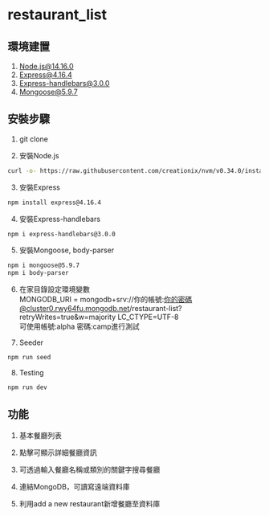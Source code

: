 # restaurant_list

## 環境建置
1. Node.js@14.16.0
2. Express@4.16.4
3. Express-handlebars@3.0.0
4. Mongoose@5.9.7

## 安裝步驟
1. git clone 

2. 安裝Node.js 

```bash
curl -o- https://raw.githubusercontent.com/creationix/nvm/v0.34.0/install.sh | bash
```

3. 安裝Express

```bash
npm install express@4.16.4
```

4. 安裝Express-handlebars
```bash
npm i express-handlebars@3.0.0
```

5. 安裝Mongoose, body-parser
```bash
npm i mongoose@5.9.7
npm i body-parser
```

6. 在家目錄設定環境變數  
MONGODB_URI = mongodb+srv://你的帳號:你的密碼@cluster0.rwy64fu.mongodb.net/restaurant-list?retryWrites=true&w=majority
LC_CTYPE=UTF-8  
可使用帳號:alpha 密碼:camp進行測試

7. Seeder
```bash
npm run seed
```

8. Testing 

```bash 
npm run dev
```

## 功能
1. 基本餐廳列表

2. 點擊可顯示詳細餐廳資訊

3. 可透過輸入餐廳名稱或類別的關鍵字搜尋餐廳

4. 連結MongoDB，可讀寫遠端資料庫

5. 利用add a new restaurant新增餐廳至資料庫


